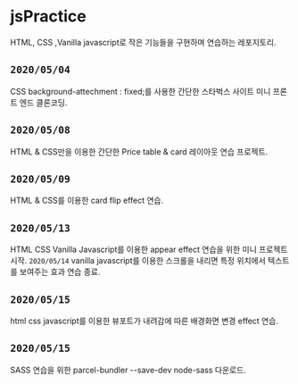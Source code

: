 # jsPractice

HTML, CSS ,Vanilla javascript로 작은 기능들을 구현하며 연습하는 레포지토리.
 
 ## `2020/05/04`
 CSS background-attechment : fixed;를 사용한 간단한 스타벅스 사이트 미니 프론트 엔드 클론코딩.

 ## `2020/05/08`

 HTML & CSS만을 이용한 간단한 Price table & card 레이아웃 연습 프로젝트.

 ## `2020/05/09`

 HTML & CSS를 이용한 card flip effect 연습.

 ## `2020/05/13`

 HTML CSS Vanilla Javascript를 이용한 appear effect 연습을 위한 미니 프로젝트 시작. `2020/05/14` vanilla javascript를 이용한 스크롤을 내리면 특정 위치에서 텍스트를 보여주는 효과 연습 종료.

 ## `2020/05/15`

 html css javascript를 이용한 뷰포트가 내려감에 따른 배경화면 변경 effect 연습.

 ## `2020/05/15`
 SASS 연습을 위한 parcel-bundler --save-dev node-sass 다운로드.